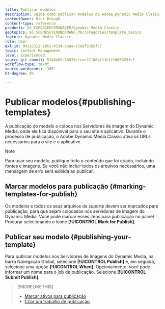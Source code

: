 ```yaml
---
title: Publicar modelos
description: Saiba como publicar modelos do Adobe Dynamic Media Classic.
contentOwner: Rick Brough
content-type: reference
products: SG_EXPERIENCEMANAGER/Dynamic-Media-Classic
geptopics: SG_SCENESEVENONDEMAND_PK/categories/template_basics
feature: Dynamic Media Classic
role: User
exl-id: d4315312-195c-453d-a3aa-c5e9f9365fc7
topic: Content Management
level: Experienced
source-git-commit: 5140b62c76970cfcee271664f11b1ff605625fe7
workflow-type: tm+mt
source-wordcount: '165'
ht-degree: 0%

---
```


# Publicar modelos{#publishing-templates}

A publicação do modelo o coloca nos Servidores de imagem do Dynamic Media, onde ele fica disponível para o seu site e aplicativo. Durante o processo de publicação, o Adobe Dynamic Media Classic ativa os URLs necessários para o site e o aplicativo.

>[!NOTE]
>
>Para usar seu modelo, publique todo o conteúdo que foi criado, incluindo fontes e imagens. Se você não incluir todos os arquivos necessários, uma mensagem de erro será exibida ao publicar.

## Marcar modelos para publicação {#marking-templates-for-publish}

Os modelos e todos os seus arquivos de suporte devem ser marcados para publicação, para que sejam colocados nos servidores de imagem do Dynamic Media. Você pode marcar esses itens para publicação no painel Procurar selecionando o ícone **[!UICONTROL Mark for Publish]**.

## Publicar seu modelo {#publishing-your-template}

Para publicar modelos nos Servidores de Imagens do Dynamic Media, na barra Navegação Global, selecione **[!UICONTROL Publish]** e, em seguida, selecione uma opção **[!UICONTROL When]**. Opcionalmente, você pode informar um nome para o job de publicação. Selecione **[!UICONTROL Submit Publish]**.

>[!MORELIKETHIS]
>
>* [Marcar ativos para publicação](publishing-files.md#publish_after_uploading)
>* [Criar um trabalho de publicação](publishing-files.md#creating_a_publish_job)
